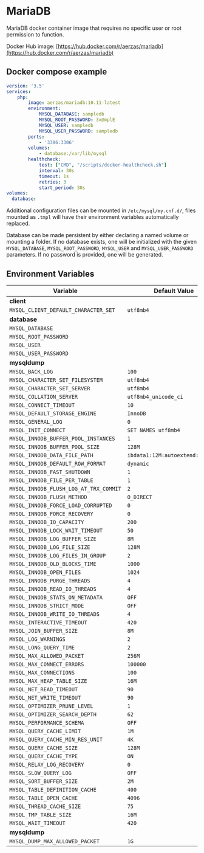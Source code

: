 # MariaDB

MariaDB docker container image that requires no specific user or root permission to function.

Docker Hub image: [https://hub.docker.com/r/aerzas/mariadb](https://hub.docker.com/r/aerzas/mariadb)

## Docker compose example

```yaml
version: '3.5'
services:
    php:
        image: aerzas/mariadb:10.11-latest
        environment:
            MYSQL_DATABASE: sampledb
            MYSQL_ROOT_PASSWORD: 3x@mplE
            MYSQL_USER: sampledb
            MYSQL_USER_PASSWORD: sampledb
        ports:
            - '3306:3306'
        volumes:
            - database:/var/lib/mysql
        healthcheck:
            test: ["CMD", "/scripts/docker-healthcheck.sh"]
            interval: 30s
            timeout: 1s
            retries: 3
            start_period: 30s
volumes:
  database:
```

Additional configuration files can be mounted in `/etc/mysql/my.cnf.d/`, files mounted as `.tmpl` will have their
environment variables automatically replaced.

Database can be made persistent by either declaring a named volume or mounting a folder. If no database exists, one
will be initialized with the given `MYSQL_DATABASE`, `MYSQL_ROOT_PASSWORD`, `MYSQL_USER` and `MYSQL_USER_PASSWORD`
parameters. If no password is provided, one will be generated.

## Environment Variables

| Variable                               | Default Value                    |
|----------------------------------------|----------------------------------|
| **client**                             |                                  |
| `MYSQL_CLIENT_DEFAULT_CHARACTER_SET`   | `utf8mb4`                        |
| **database**                           |                                  |
| `MYSQL_DATABASE`                       |                                  |
| `MYSQL_ROOT_PASSWORD`                  |                                  |
| `MYSQL_USER`                           |                                  |
| `MYSQL_USER_PASSWORD`                  |                                  |
| **mysqldump**                          |                                  |
| `MYSQL_BACK_LOG`                       | `100`                            |
| `MYSQL_CHARACTER_SET_FILESYSTEM`       | `utf8mb4`                        |
| `MYSQL_CHARACTER_SET_SERVER`           | `utf8mb4`                        |
| `MYSQL_COLLATION_SERVER`               | `utf8mb4_unicode_ci`             |
| `MYSQL_CONNECT_TIMEOUT`                | `10`                             |
| `MYSQL_DEFAULT_STORAGE_ENGINE`         | `InnoDB`                         |
| `MYSQL_GENERAL_LOG`                    | `0`                              |
| `MYSQL_INIT_CONNECT`                   | `SET NAMES utf8mb4`              |
| `MYSQL_INNODB_BUFFER_POOL_INSTANCES`   | `1`                              |
| `MYSQL_INNODB_BUFFER_POOL_SIZE`        | `128M`                           |
| `MYSQL_INNODB_DATA_FILE_PATH`          | `ibdata1:12M:autoextend:max:10G` |
| `MYSQL_INNODB_DEFAULT_ROW_FORMAT`      | `dynamic`                        |
| `MYSQL_INNODB_FAST_SHUTDOWN`           | `1`                              |
| `MYSQL_INNODB_FILE_PER_TABLE`          | `1`                              |
| `MYSQL_INNODB_FLUSH_LOG_AT_TRX_COMMIT` | `2`                              |
| `MYSQL_INNODB_FLUSH_METHOD`            | `O_DIRECT`                       |
| `MYSQL_INNODB_FORCE_LOAD_CORRUPTED`    | `0`                              |
| `MYSQL_INNODB_FORCE_RECOVERY`          | `0`                              |
| `MYSQL_INNODB_IO_CAPACITY`             | `200`                            |
| `MYSQL_INNODB_LOCK_WAIT_TIMEOUT`       | `50`                             |
| `MYSQL_INNODB_LOG_BUFFER_SIZE`         | `8M`                             |
| `MYSQL_INNODB_LOG_FILE_SIZE`           | `128M`                           |
| `MYSQL_INNODB_LOG_FILES_IN_GROUP`      | `2`                              |
| `MYSQL_INNODB_OLD_BLOCKS_TIME`         | `1000`                           |
| `MYSQL_INNODB_OPEN_FILES`              | `1024`                           |
| `MYSQL_INNODB_PURGE_THREADS`           | `4`                              |
| `MYSQL_INNODB_READ_IO_THREADS`         | `4`                              |
| `MYSQL_INNODB_STATS_ON_METADATA`       | `OFF`                            |
| `MYSQL_INNODB_STRICT_MODE`             | `OFF`                            |
| `MYSQL_INNODB_WRITE_IO_THREADS`        | `4`                              |
| `MYSQL_INTERACTIVE_TIMEOUT`            | `420`                            |
| `MYSQL_JOIN_BUFFER_SIZE`               | `8M`                             |
| `MYSQL_LOG_WARNINGS`                   | `2`                              |
| `MYSQL_LONG_QUERY_TIME`                | `2`                              |
| `MYSQL_MAX_ALLOWED_PACKET`             | `256M`                           |
| `MYSQL_MAX_CONNECT_ERRORS`             | `100000`                         |
| `MYSQL_MAX_CONNECTIONS`                | `100`                            |
| `MYSQL_MAX_HEAP_TABLE_SIZE`            | `16M`                            |
| `MYSQL_NET_READ_TIMEOUT`               | `90`                             |
| `MYSQL_NET_WRITE_TIMEOUT`              | `90`                             |
| `MYSQL_OPTIMIZER_PRUNE_LEVEL`          | `1`                              |
| `MYSQL_OPTIMIZER_SEARCH_DEPTH`         | `62`                             |
| `MYSQL_PERFORMANCE_SCHEMA`             | `OFF`                            |
| `MYSQL_QUERY_CACHE_LIMIT`              | `1M`                             |
| `MYSQL_QUERY_CACHE_MIN_RES_UNIT`       | `4K`                             |
| `MYSQL_QUERY_CACHE_SIZE`               | `128M`                           |
| `MYSQL_QUERY_CACHE_TYPE`               | `ON`                             |
| `MYSQL_RELAY_LOG_RECOVERY`             | `0`                              |
| `MYSQL_SLOW_QUERY_LOG`                 | `OFF`                            |
| `MYSQL_SORT_BUFFER_SIZE`               | `2M`                             |
| `MYSQL_TABLE_DEFINITION_CACHE`         | `400`                            |
| `MYSQL_TABLE_OPEN_CACHE`               | `4096`                           |
| `MYSQL_THREAD_CACHE_SIZE`              | `75`                             |
| `MYSQL_TMP_TABLE_SIZE`                 | `16M`                            |
| `MYSQL_WAIT_TIMEOUT`                   | `420`                            |
| **mysqldump**                          |                                  |
| `MYSQL_DUMP_MAX_ALLOWED_PACKET`        | `1G`                             |
